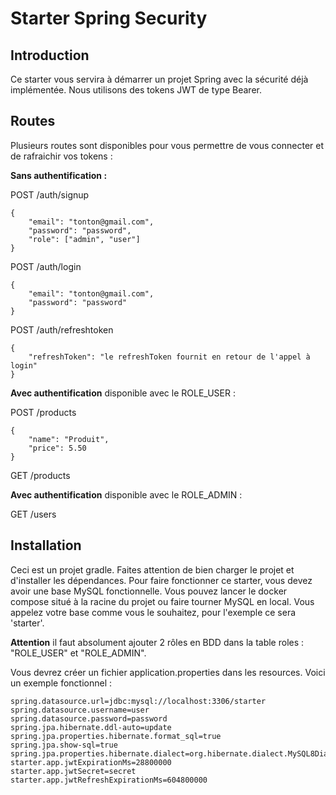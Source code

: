 
# Starter Spring Security
## Introduction

Ce starter vous servira à démarrer un projet Spring avec la sécurité déjà implémentée. Nous utilisons des tokens JWT de type Bearer.


## Routes

Plusieurs routes sont disponibles pour vous permettre de vous connecter et de rafraichir vos tokens :

**Sans authentification :**

POST /auth/signup

    {
        "email": "tonton@gmail.com",
        "password": "password",
        "role": ["admin", "user"]
    }
POST /auth/login

    {
        "email": "tonton@gmail.com",
        "password": "password"
    }

POST /auth/refreshtoken

    {
        "refreshToken": "le refreshToken fournit en retour de l'appel à login"
    }

**Avec authentification** disponible avec le ROLE_USER :

POST /products

    {
        "name": "Produit",
        "price": 5.50
    }

GET /products

**Avec authentification** disponible avec le ROLE_ADMIN :

GET /users
## Installation

Ceci est un projet gradle. Faites attention de bien charger le projet et d'installer les dépendances.
Pour faire fonctionner ce starter, vous devez avoir une base MySQL fonctionnelle. Vous pouvez lancer le docker compose situé à la racine du projet ou faire tourner MySQL en local. Vous appelez votre base comme vous le souhaitez, pour l'exemple ce sera 'starter'.

**Attention** il faut absolument ajouter 2 rôles en BDD dans la table roles : "ROLE_USER" et "ROLE_ADMIN".

Vous devrez créer un fichier application.properties dans les resources. Voici un exemple fonctionnel :

    spring.datasource.url=jdbc:mysql://localhost:3306/starter
    spring.datasource.username=user
    spring.datasource.password=password
    spring.jpa.hibernate.ddl-auto=update
    spring.jpa.properties.hibernate.format_sql=true
    spring.jpa.show-sql=true
    spring.jpa.properties.hibernate.dialect=org.hibernate.dialect.MySQL8Dialect
    starter.app.jwtExpirationMs=28800000
    starter.app.jwtSecret=secret
    starter.app.jwtRefreshExpirationMs=604800000